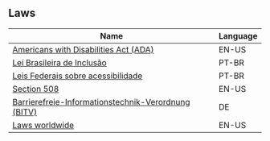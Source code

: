 ## Laws

| Name | Language |
|---   |---       |
| [Americans with Disabilities Act (ADA)](https://www.ada.gov/) | EN-US |
| [Lei Brasileira de Inclusão](http://maragabrilli.com.br/wp-content/uploads/2016/03/Guia-sobre-a-LBI-digital.pdf) | PT-BR |
| [Leis Federais sobre acessibilidade](http://mwpt.com.br/acessibilidade-digital/leis-federais-sobre-acessibilidade-na-web/) | PT-BR |
| [Section 508](https://www.section508.gov/) | EN-US |
| [Barrierefreie-Informationstechnik-Verordnung (BITV)](https://www.gesetze-im-internet.de/bitv_2_0/BJNR184300011.html) | DE |
| [Laws worldwide](https://framacarte.org/fr/map/global-accessibility-laws_33141#3/27.14/16.00) | EN-US |

